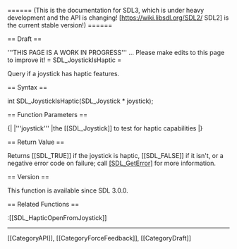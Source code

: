 ====== (This is the documentation for SDL3, which is under heavy development and the API is changing! [https://wiki.libsdl.org/SDL2/ SDL2] is the current stable version!) ======

== Draft ==

'''THIS PAGE IS A WORK IN PROGRESS''' ... Please make edits to this page to improve it!
= SDL_JoystickIsHaptic =

Query if a joystick has haptic features.

== Syntax ==

<syntaxhighlight lang='c'>
int SDL_JoystickIsHaptic(SDL_Joystick * joystick);
</syntaxhighlight>

== Function Parameters ==

{|
|'''joystick'''
|the [[SDL_Joystick]] to test for haptic capabilities
|}

== Return Value ==

Returns [[SDL_TRUE]] if the joystick is haptic, [[SDL_FALSE]] if it isn't,
or a negative error code on failure; call [[SDL_GetError]]() for more
information.

== Version ==

This function is available since SDL 3.0.0.

== Related Functions ==

:[[SDL_HapticOpenFromJoystick]]

----
[[CategoryAPI]], [[CategoryForceFeedback]], [[CategoryDraft]]


